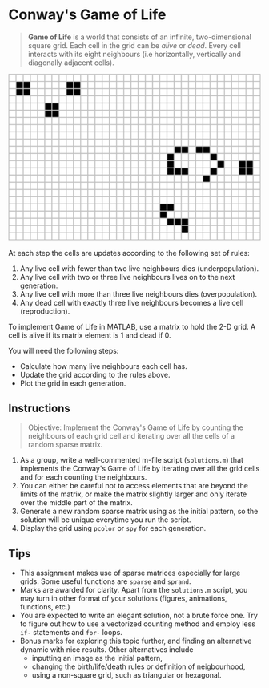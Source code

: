 # Conway's Game of Life

> **Game of Life** is a world that consists of an infinite, two-dimensional square grid. 
> Each cell in the grid can be *alive* or *dead*. Every cell interacts with its eight 
> neighbours (i.e horizontally, vertically and diagonally adjacent cells). 

![](gol_glider_gun.png)

At each step the cells are updates according to the following set of rules:
1. Any live cell with fewer than two live neighbours dies (underpopulation).
2. Any live cell with two or three live neighbours lives on to the next generation.
3. Any live cell with more than three live neighbours dies (overpopulation).
4. Any dead cell with exactly three live neighbours becomes a live cell (reproduction).

To implement Game of Life in MATLAB, use a matrix to hold the 2-D grid. A cell is alive if its matrix element is 1 and dead if 0. 

You will need the following steps:
* Calculate how many live neighbours each cell has.
* Update the grid according to the rules above.
* Plot the grid in each generation.

## Instructions

> Objective: Implement the Conway's Game of Life by counting the neighbours of each grid cell and iterating over all the cells of a random sparse matrix.

1. As a group, write a well-commented m-file script (`solutions.m`) that implements the Conway's Game of Life by iterating over all the grid cells and for each counting the neighbours. 
2. You can either be careful not to access elements that are beyond the limits of the matrix, or make the matrix slightly larger and only iterate over the middle part of the matrix.
3. Generate a new random sparse matrix using as the initial pattern, so the solution will be unique everytime you run the script.
4. Display the grid using `pcolor` or `spy` for each generation.

## Tips

- This assignment makes use of sparse matrices especially for large grids. Some useful functions are `sparse` and `sprand`.
- Marks are awarded for clarity. Apart from the `solutions.m` script, you may turn in other format of your solutions (figures, animations, functions, etc.) 
- You are expected to write an elegant solution, not a brute force one. Try to figure out how to use a vectorized counting method and employ less `if-` 
	statements and `for-` loops.
- Bonus marks for exploring this topic further, and finding an alternative 
	dynamic with nice results. Other alternatives include
  * inputting an image as the initial pattern,
  * changing the birth/life/death rules or definition of neigbourhood,
  * using a non-square grid, such as triangular or hexagonal.















